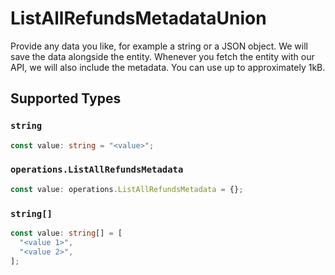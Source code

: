 # ListAllRefundsMetadataUnion

Provide any data you like, for example a string or a JSON object. We will save the data alongside the entity. Whenever you fetch the entity with our API, we will also include the metadata. You can use up to approximately 1kB.


## Supported Types

### `string`

```typescript
const value: string = "<value>";
```

### `operations.ListAllRefundsMetadata`

```typescript
const value: operations.ListAllRefundsMetadata = {};
```

### `string[]`

```typescript
const value: string[] = [
  "<value 1>",
  "<value 2>",
];
```

